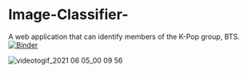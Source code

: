 # Image-Classifier-
A web application that can identify members of the K-Pop group, BTS. 
[![Binder](https://mybinder.org/badge_logo.svg)](https://mybinder.org/v2/gh/iakhil/Image-Classifier-/HEAD?filepath=%2Fvoila%2Frender%2FClassifier.ipynb)

![videotogif_2021 06 05_00 09 56](https://user-images.githubusercontent.com/52360071/120848582-9758ac00-c592-11eb-9a04-ae62c43f7228.gif)
